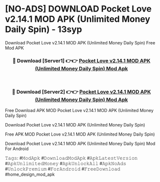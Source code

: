 # [NO-ADS] DOWNLOAD Pocket Love v2.14.1 MOD APK (Unlimited Money Daily Spin) - 13syp
Download Pocket Love v2.14.1 MOD APK (Unlimited Money Daily Spin) Free Mod APK

<div align="center">
<h3>🔴 Download [Server1] 👉👉 <a href="https://apk-comot.site?title=Pocket_Love_v2.14.1_MOD_APK_(Unlimited_Money_Daily_Spin)">Pocket Love v2.14.1 MOD APK (Unlimited Money Daily Spin) Mod Apk</a></h3><br>

<h3>🔴 Download [Server2] 👉👉 <a href="https://apk-comot.site?title=Pocket_Love_v2.14.1_MOD_APK_(Unlimited_Money_Daily_Spin)">Pocket Love v2.14.1 MOD APK (Unlimited Money Daily Spin) Mod Apk</a></h3>
</div>


Free Download APK MOD Pocket Love v2.14.1 MOD APK (Unlimited Money Daily Spin)

Download Pocket Love v2.14.1 MOD APK (Unlimited Money Daily Spin) 

Free APK MOD Pocket Love v2.14.1 MOD APK (Unlimited Money Daily Spin) 

Download Pocket Love v2.14.1 MOD APK (Unlimited Money Daily Spin) Mod For Android

𝚃𝚊𝚐𝚜: #𝙼𝚘𝚍𝙰𝚙𝚔 #𝙳𝚘𝚠𝚗𝚕𝚘𝚊𝚍𝙼𝚘𝚍𝙰𝚙𝚔 #𝙰𝚙𝚔𝙻𝚊𝚝𝚎𝚜𝚝𝚅𝚎𝚛𝚜𝚒𝚘𝚗 #𝙰𝚙𝚔𝚄𝚗𝚕𝚒𝚖𝚒𝚝𝚎𝚍𝙼𝚘𝚗𝚎𝚢 #𝙰𝚙𝚔𝚄𝚗𝚕𝚘𝚌𝚔𝙰𝚕𝚕 #𝙰𝚙𝚔𝙽𝚘𝙰𝚍𝚜 #𝚄𝚗𝚕𝚘𝚌𝚔𝙿𝚛𝚎𝚖𝚒𝚞𝚖 #𝙵𝚘𝚛𝙰𝚗𝚍𝚛𝚘𝚒𝚍 #𝙵𝚛𝚎𝚎𝙳𝚘𝚠𝚗𝚕𝚘𝚊𝚍 #home_design_mod_apk